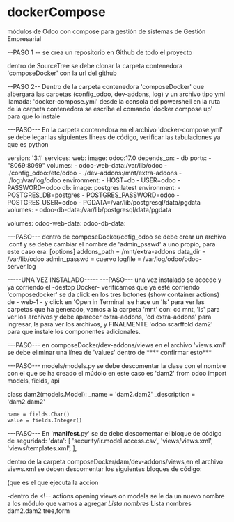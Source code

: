 # dockerCompose
módulos de Odoo con compose para gestión de sistemas de Gestión Empresarial

--PASO 1 --
se crea un repositorio en Github de todo el proyecto 

dentro de SourceTree se debe clonar la carpeta contenedora 'composeDocker' con la url del github

--PASO 2--
Dentro de la carpeta contenedora 'composeDocker' que albergará las carpetas (config_odoo, dev-addons, log) y un archivo tipo yml llamada: 'docker-compose.yml'
desde la consola del powershell en la ruta de la carpeta contenedora se escribe el comando 'docker compose up' para que lo instale

---PASO---
En la carpeta contenedora en el archivo 'docker-compose.yml' se debe legar las siguientes líneas de código, verificar las tabulaciones ya que es python

version: '3.1'
services:
  web:
    image: odoo:17.0
    depends_on:
      - db
    ports:
      - "8069:8069"
    volumes:
      - odoo-web-data:/var/lib/odoo
      - ./config_odoo:/etc/odoo
      - ./dev-addons:/mnt/extra-addons
      - ./log:/var/log/odoo
    environment:
      - HOST=db
      - USER=odoo
      - PASSWORD=odoo
  db:
    image: postgres:latest
    environment:
      - POSTGRES_DB=postgres
      - POSTGRES_PASSWORD=odoo
      - POSTGRES_USER=odoo
      - PGDATA=/var/lib/postgresql/data/pgdata
    volumes:
      - odoo-db-data:/var/lib/postgresql/data/pgdata
    
volumes:
  odoo-web-data:
  odoo-db-data:

---PASO---
dentro de composeDocker/cofig_odoo se debe crear un archivo .conf y se debe cambiar el nombre de 'admin_psswd' a uno propio, para este caso era:
  [options]
  addons_path = /mnt/extra-addons
  data_dir = /var/lib/odoo
  admin_passwd = cuervo
  logfile = /var/log/odoo/odoo-server.log

-----UNA VEZ INSTALADO-----
---PASO---
una vez instalado se accede y ya corriendo el -destop Docker- verificamos que ya esté corriendo 'composedocker'  se da click en los tres botones (show container actions) de - web-1 - y click en 'Open in Terminal' se hace un 'ls' para ver las carpetas que ha generado, vamos a la carpeta 'mnt' con: cd mnt, 'ls' para ver los archivos y debe aparecer extra-addons, 'cd extra-addons' para ingresar, ls para ver los archivos, y FINALMENTE 'odoo scarffold dam2' para que instale los componentes adicionales.

---PASO---
en composeDocker/dev-addons/views en el archivo 'views.xml' se debe eliminar una línea de 'values' dentro de <!-- explicit list view definition --> **** confirmar esto***


---PASO---
models/models.py se debe descomentar la clase con el nombre con el que se ha creado el múdolo en este caso es 'dam2'
from odoo import models, fields, api

class dam2(models.Model):
    _name = 'dam2.dam2'
    _description = 'dam2.dam2'

    name = fields.Char()
    value = fields.Integer()

---PASO---
En '__manifest__.py' se de debe descomentar el bloque de código de seguridad: 
'data': [
        'security/ir.model.access.csv',
        'views/views.xml',
        'views/templates.xml',
    ],

dentro de la carpeta composeDocker/dam/dev-addons/views,en el archivo views.xml se deben descomentar los siguientes bloques de código:
 <!-- explicit list view definition -->
  <!-- actions opening views on models --> (que es el que ejecuta la accion
  <!-- Top menu item -->
  <!-- menu categories -->
  <!-- actions -->
-dentro de <!-- actions opening views on models se le da un nuevo nombre a los módulo que vamos a agregar *Lista nombres*
<record model="ir.actions.act_window" id="dam2.action_window">
      <field name="name">Lista nombres</field>
      <field name="res_model">dam2.dam2</field>
      <field name="view_mode">tree,form</field>
</record>

